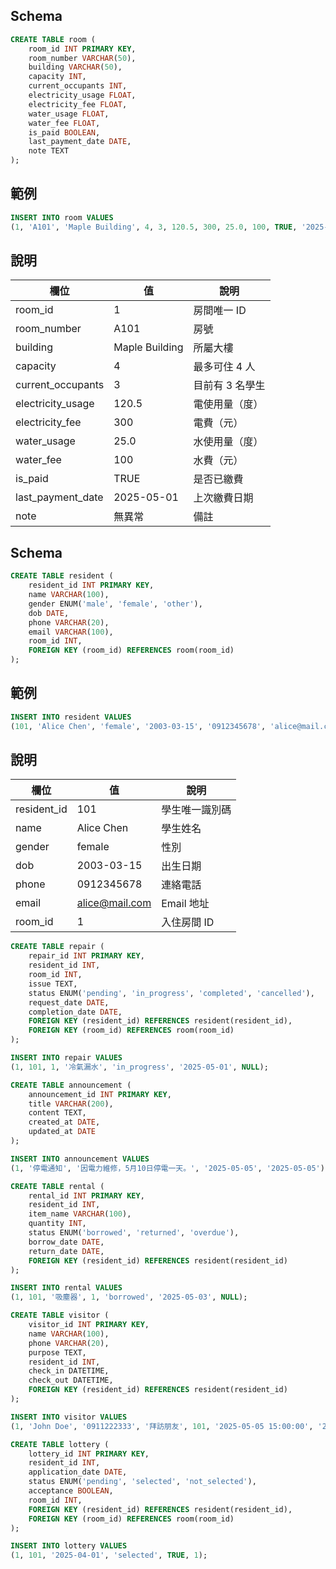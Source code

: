 ## Schema
```sql
CREATE TABLE room (
    room_id INT PRIMARY KEY,
    room_number VARCHAR(50),
    building VARCHAR(50),
    capacity INT,
    current_occupants INT,
    electricity_usage FLOAT,
    electricity_fee FLOAT,
    water_usage FLOAT,
    water_fee FLOAT,
    is_paid BOOLEAN,
    last_payment_date DATE,
    note TEXT
);
```
## 範例
```sql
INSERT INTO room VALUES
(1, 'A101', 'Maple Building', 4, 3, 120.5, 300, 25.0, 100, TRUE, '2025-05-01', '無異常');
```
## 說明
| 欄位                  | 值              | 說明        |
| ------------------- | -------------- | --------- |
| room\_id            | 1              | 房間唯一 ID   |
| room\_number        | A101           | 房號        |
| building            | Maple Building | 所屬大樓      |
| capacity            | 4              | 最多可住 4 人  |
| current\_occupants  | 3              | 目前有 3 名學生 |
| electricity\_usage  | 120.5          | 電使用量（度）   |
| electricity\_fee    | 300            | 電費（元）     |
| water\_usage        | 25.0           | 水使用量（度）   |
| water\_fee          | 100            | 水費（元）     |
| is\_paid            | TRUE           | 是否已繳費     |
| last\_payment\_date | 2025-05-01     | 上次繳費日期    |
| note                | 無異常            | 備註        |
## Schema
```sql
CREATE TABLE resident (
    resident_id INT PRIMARY KEY,
    name VARCHAR(100),
    gender ENUM('male', 'female', 'other'),
    dob DATE,
    phone VARCHAR(20),
    email VARCHAR(100),
    room_id INT,
    FOREIGN KEY (room_id) REFERENCES room(room_id)
);
```
## 範例
```sql
INSERT INTO resident VALUES
(101, 'Alice Chen', 'female', '2003-03-15', '0912345678', 'alice@mail.com', 1);
```
## 說明
| 欄位           | 值                                       | 說明       |
| ------------ | --------------------------------------- | -------- |
| resident\_id | 101                                     | 學生唯一識別碼  |
| name         | Alice Chen                              | 學生姓名     |
| gender       | female                                  | 性別       |
| dob          | 2003-03-15                              | 出生日期     |
| phone        | 0912345678                              | 連絡電話     |
| email        | [alice@mail.com](xxx@mail.com) | Email 地址 |
| room\_id     | 1                                       | 入住房間 ID  |

```sql
CREATE TABLE repair (
    repair_id INT PRIMARY KEY,
    resident_id INT,
    room_id INT,
    issue TEXT,
    status ENUM('pending', 'in_progress', 'completed', 'cancelled'),
    request_date DATE,
    completion_date DATE,
    FOREIGN KEY (resident_id) REFERENCES resident(resident_id),
    FOREIGN KEY (room_id) REFERENCES room(room_id)
);
```
```sql
INSERT INTO repair VALUES
(1, 101, 1, '冷氣漏水', 'in_progress', '2025-05-01', NULL);
```
```sql
CREATE TABLE announcement (
    announcement_id INT PRIMARY KEY,
    title VARCHAR(200),
    content TEXT,
    created_at DATE,
    updated_at DATE
);
```
```sql
INSERT INTO announcement VALUES
(1, '停電通知', '因電力維修，5月10日停電一天。', '2025-05-05', '2025-05-05');
```
```sql
CREATE TABLE rental (
    rental_id INT PRIMARY KEY,
    resident_id INT,
    item_name VARCHAR(100),
    quantity INT,
    status ENUM('borrowed', 'returned', 'overdue'),
    borrow_date DATE,
    return_date DATE,
    FOREIGN KEY (resident_id) REFERENCES resident(resident_id)
);
```
```sql
INSERT INTO rental VALUES
(1, 101, '吸塵器', 1, 'borrowed', '2025-05-03', NULL);
```
```sql
CREATE TABLE visitor (
    visitor_id INT PRIMARY KEY,
    name VARCHAR(100),
    phone VARCHAR(20),
    purpose TEXT,
    resident_id INT,
    check_in DATETIME,
    check_out DATETIME,
    FOREIGN KEY (resident_id) REFERENCES resident(resident_id)
);
```
```sql
INSERT INTO visitor VALUES
(1, 'John Doe', '0911222333', '拜訪朋友', 101, '2025-05-05 15:00:00', '2025-05-05 17:30:00');
```
```sql
CREATE TABLE lottery (
    lottery_id INT PRIMARY KEY,
    resident_id INT,
    application_date DATE,
    status ENUM('pending', 'selected', 'not_selected'),
    acceptance BOOLEAN,
    room_id INT,
    FOREIGN KEY (resident_id) REFERENCES resident(resident_id),
    FOREIGN KEY (room_id) REFERENCES room(room_id)
);
```
```sql
INSERT INTO lottery VALUES
(1, 101, '2025-04-01', 'selected', TRUE, 1);
```
